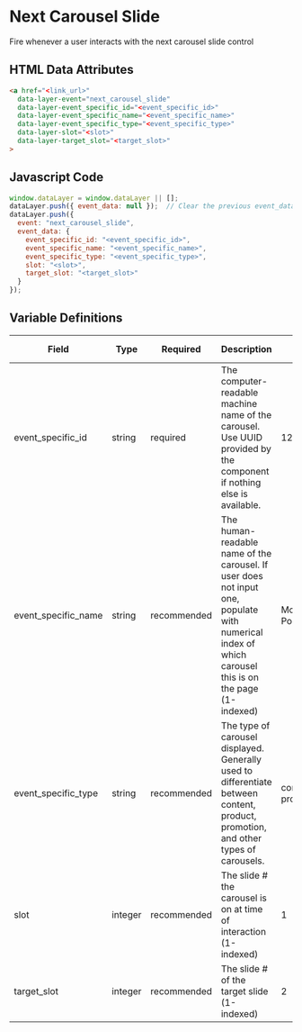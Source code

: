 # Next Carousel Slide

Fire whenever a user interacts with the next carousel slide control

## HTML Data Attributes

```html
<a href="<link_url>"
  data-layer-event="next_carousel_slide"
  data-layer-event_specific_id="<event_specific_id>"
  data-layer-event_specific_name="<event_specific_name>"
  data-layer-event_specific_type="<event_specific_type>"
  data-layer-slot="<slot>"
  data-layer-target_slot="<target_slot>"
>
```

## Javascript Code

```js
window.dataLayer = window.dataLayer || [];
dataLayer.push({ event_data: null });  // Clear the previous event_data object.
dataLayer.push({
  event: "next_carousel_slide",
  event_data: {
    event_specific_id: "<event_specific_id>",
    event_specific_name: "<event_specific_name>",
    event_specific_type: "<event_specific_type>",
    slot: "<slot>",
    target_slot: "<target_slot>"
  }
});
```

## Variable Definitions

|Field|Type|Required|Description|Example|Pattern|Min Length|Max Length|Minimum|Maximum|Multiple Of|
| --- | --- | --- | --- | --- | --- | --- | --- | --- | --- | --- |
|event_specific_id|string|required|The computer-readable machine name of the carousel. Use UUID provided by the component if nothing else is available.|12345abcde12345|
|event_specific_name|string|recommended|The human-readable name of the carousel. If user does not input one, populate with numerical index of which carousel this is on the page (1-indexed)|Most Popular Blog Posts, 2|
|event_specific_type|string|recommended|The type of carousel displayed. Generally used to differentiate between content, product, promotion, and other types of carousels.|content, product, promotion|
|slot|integer|recommended|The slide # the carousel is on at time of interaction (1-indexed)|1||1||1
|target_slot|integer|recommended|The slide # of the target slide (1-indexed)|2||1||1|